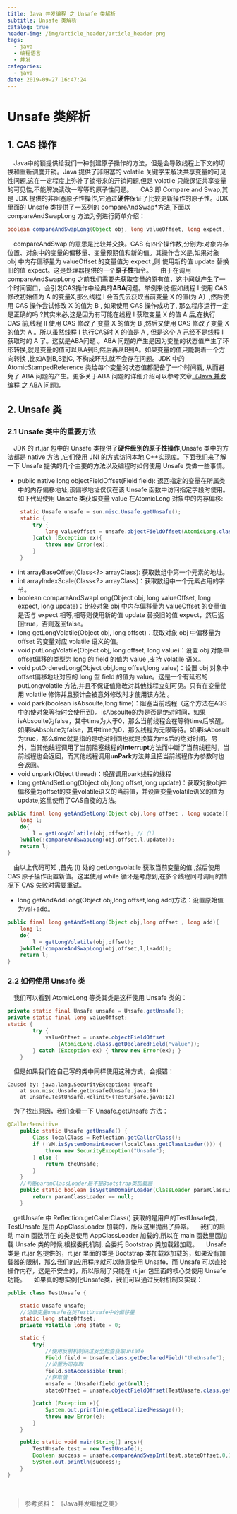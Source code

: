 ```yaml
---
title: Java 并发编程 之 Unsafe 类解析
subtitle: Unsafe 类解析
catalog: true
header-img: /img/article_header/article_header.png
tags:
  - java
  - 编程语言
  - 并发
categories:
  - java
date: 2019-09-27 16:47:24
---
```



# Unsafe 类解析

## 1. CAS 操作
&emsp;Java中的锁提供给我们一种创建原子操作的方法，但是会导致线程上下文的切换和重新调度开销。Java 提供了非阻塞的 volatile 关键字来解决共享变量的可见性问题,这在一定程度上弥补了锁带来的开销问题,但是 volatile 只能保证共享变量的可见性,不能解决读改一写等的原子性问题。
&emsp;CAS 即 Compare and Swap,其是 JDK 提供的非阻塞原子性操作,它通过**硬件**保证了比较更新操作的原子性。JDK 里面的 Unsafe 类提供了一系列的 compareAndSwap*方法,下面以 compareAndSwapLong 方法为例进行简单介绍：
```java
boolean compareAndSwapLong(Object obj, long valueOffset, long expect, long update);
```
&emsp;compareAndSwap 的意思是比较并交换。CAS 有四个操作数,分别为:对象内存位置、对象中的变量的偏移量、变量预期值和新的值。其操作含义是,如果对象 obj 中内存偏移量为 valueOffset 的变量值为 expect ,则 使用新的值 update 替换旧的值 expect。这是处理器提供的一个**原子性**指令。
&emsp;由于在调用 compareAndSwapLong 之前我们需要先获取变量的原有值，这中间就产生了一个时间窗口，会引发CAS操作中经典的**ABA**问题。举例来说:假如线程 I 使用 CAS 修改初始值为 A 的变量X,那么线程 I 会首先去获取当前变量 X 的值(为 A〕,然后使用 CAS 操作尝试修改 X 的值为 B , 如果使用 CAS 操作成功了, 那么程序运行一定是正确的吗 ?其实未必,这是因为有可能在线程 I 获取变量 X 的值 A 后,在执行 CAS 前,线程 II 使用 CAS 修改了 变量 X 的值为 B ,然后又使用 CAS 修改了变量 X 的值为 A 。所以虽然线程 I 执行CAS时 X 的值是 A , 但是这个 A 己经不是线程 I 获取时的 A 了。这就是ABA问题 。ABA 问题的产生是因为变量的状态值产生了环形转换,就是变量的值可以从A到B,然后再从B到A。如果变量的值只能朝着一个方向转换 ,比如A到B,B到C, 不构成环形,就不会存在问题。JDK 中的 AtomicStampedReference 类给每个变量的状态值都配备了一个时间戳, 从而避免了 ABA 问题的产生。更多关于ABA 问题的详细介绍可以参考文章[《Java 并发编程 之 ABA 问题》](http://zhoujiapeng.top/java/java-aba-question)。



## 2. Unsafe 类

### 2.1 Unsafe 类中的重要方法
&emsp;JDK 的 rt.jar 包中的 Unsafe 类提供了**硬件级别的原子性操作**,Unsafe 类中的方法都是 native 方法 ,它们使用 JNI 的方式访问本地 C++实现库。下面我们来了解一下 Unsafe 提供的几个主要的方法以及编程时如何使用 Unsafe 类做一些事情。
- public native long objectFieldOffset(Field field): 返回指定的变量在所属类中的内存偏移地址,该偏移地址仅仅在该 Unsafe 函数中访问指定字段时使用。如下代码使用 Unsafe 类获取变量 value 在AtomicLong 对象中的内存偏移:
```java
    static Unsafe unsafe = sun.misc.Unsafe.getUnsafe();
    static {
        try {
            long valueOffset = unsafe.objectFieldOffset(AtomicLong.class.getDeclaredField("value"));    
        }catch (Exception ex){
            throw new Error(ex);
        }
    }
```
- int arrayBaseOffset(Class<?> arrayClass): 获取数组中第一个元素的地址。
- int arrayIndexScale(Class<?> arrayClass)：获取数组中一个元素占用的字节。
- boolean compareAndSwapLong(Object obj, long valueOffset, long expect, long update)：比较对象 obj 中内存偏移量为 valueOffset 的变量值是否与 expect 相等,相等则使用新的值 update 替换旧的值 expect，然后返回true，否则返回false。
- long getLongVolatile(Object obj, long offset)：获取对象 obj 中偏移量为 offset 的变量对应 volatile 语义的值。
- void putLongVolatile(Object obj, long offset, long value)：设置 obj 对象中 offset偏移的类型为 long 的 field 的值为 value ,支持 volatile 语义。
- void putOrderedLong(Object obj,long offset,long value)：设置 obj 对象中 offset偏移地址对应的 long 型 field 的值为 value。这是一个有延迟的 putLongvolatile 方法,并且不保证值修改对其他线程立刻可见。只有在变量使用 volatile 修饰并且预计会被意外修改时才使用该方法 。
- void park(boolean isAbsoulte,long time)：阻塞当前线程（这个方法在AQS中的使对象等待时会使用到）。isAbsoulte的为是否是绝对时间，如果isAbsoulte为false，其中time为大于0，那么当前线程会在等待time后唤醒。如果isAbsolute为false，其中time为0，那么线程为无限等待。如果isAbosult为true，那么time就是指的是绝对时间也就是换算为ms后的绝对时间。另外，当其他线程调用了当前阻塞线程的**interrupt**方法而中断了当前线程时，当前线程也会返回，而其他线程调用**unPark**方法并且把当前线程作为参数时也会返回。
- void unpark(Object thread)：唤醒调用park线程的线程
- long getAndSetLong(Object obj,long offset,long update)：获取对象obj中偏移量为offset的变量volatile语义的当前值，并设置变量volatile语义的值为update,这里使用了CAS自旋的方法。
```java
public final long getAndSetLong(Object obj,long offset , long update){
    long l;
    do{
        l = getLongVolatile(obj,offset); //（1）
    }while(!compareAndSwapLong(obj,offset,l,update));
    return l;
}
```
&emsp;由以上代码可知 ,首先 (I) 处的 getLongvolatile 获取当前变量的值 ,然后使用CAS 原子操作设置新值。这里使用 while 循环是考虑到,在多个线程同时调用的情况下 CAS 失败时需要重试。
- long getAndAddLong(Object obj,long offset,long add)方法：设置原始值为val+add。
```java
public final long getAndSetLong(Object obj,long offset , long add){
    long l;
    do{
        l = getLongVolatile(obj,offset);
    }while(!compareAndSwapLong(obj,offset,l,l+add));
    return l;
}
```

### 2.2 如何使用 Unsafe 类
&emsp;我们可以看到 AtomicLong 等类其类是这样使用 Unsafe 类的：
```java
private static final Unsafe unsafe = Unsafe.getUnsafe();
private static final long valueOffset;
static {
        try {
            valueOffset = unsafe.objectFieldOffset
                (AtomicLong.class.getDeclaredField("value"));
        } catch (Exception ex) { throw new Error(ex); }
    }
```
&emsp;但是如果我们在自己写的类中同样使用这种方式，会报错：
```
Caused by: java.lang.SecurityException: Unsafe
	at sun.misc.Unsafe.getUnsafe(Unsafe.java:90)
	at Unsafe.TestUnsafe.<clinit>(TestUnsafe.java:12)
```
&emsp;为了找出原因，我们查看一下 Unsafe.getUnsafe 方法：
```java
@CallerSensitive
    public static Unsafe getUnsafe() {
        Class localClass = Reflection.getCallerClass();
        if (!VM.isSystemDomainLoader(localClass.getClassLoader())) {
            throw new SecurityException("Unsafe");
        } else {
            return theUnsafe;
        }
    }
    //判断paramClassLoader是不是Bootstrap类加载器
    public static boolean isSystemDomainLoader(ClassLoader paramClassLoader) {
        return paramClassLoader == null;
    }
```
&emsp;getUnsafe 中 Reflection.getCallerClass() 获取的是用户的TestUnsafe类，TestUnsafe 是由 AppClassLoader 加载的，所以这里抛出了异常。
&emsp;我们的启动 main 函数所在 的类是使用 AppClassLoader 加载的,所以在 main 函数里面加载 Unsafe 类的时候,根据委托机制, 会委托 Bootstrap 类加载器加载。
&emsp;Unsafe 类是 rt.jar 包提供的，rt.jar 里面的类是 Bootstrap 类加载器加载的，如果没有加载器的限制，那么我们的应用程序就可以随意使用 Unsafe，而 Unsafe 可以直接操作内存，这是不安全的，所以限制了只能在 rt.jar 包里面的核心类使用 Unsafe 功能。
&emsp;如果真的想实例化Unsafe类，我们可以通过反射机制来实现：
```java
public class TestUnsafe {

    static Unsafe unsafe;
    //记录变量unsafe在类TestUnsafe中的偏移量
    static long stateOffset;
    private volatile long state = 0;

    static {
        try{
            //使用反射机制绕过安全检查获取unsafe
            Field field = Unsafe.class.getDeclaredField("theUnsafe");
            //设置为可存取
            field.setAccessible(true);
            //获取值
            unsafe = (Unsafe)field.get(null);
            stateOffset = unsafe.objectFieldOffset(TestUnsafe.class.getDeclaredField("state"));

        }catch (Exception e){
            System.out.println(e.getLocalizedMessage());
            throw new Error(e);
        }
    }

    public static void main(String[] args){
        TestUnsafe test = new TestUnsafe();
        Boolean success = unsafe.compareAndSwapInt(test,stateOffset,0,1);
        System.out.println(success);
    }
}
```

&nbsp;
&nbsp;
> 参考资料：
《Java并发编程之美》